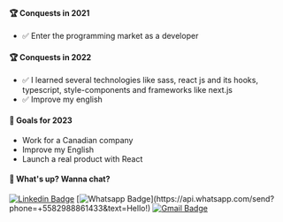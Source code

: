 <!--
**ArchimedesRocha/ArchimedesRocha** is a ✨ _special_ ✨ repository because its `README.md` (this file) appears on your GitHub profile.
-->

#### :trophy: Conquests in 2021
* :white_check_mark: Enter the programming market as a developer

#### :trophy: Conquests in 2022
* :white_check_mark: I learned several technologies like sass, react js and its hooks, typescript, style-components and frameworks like next.js
* :white_check_mark: Improve my english

#### :hocho: Goals for 2023
* Work for a Canadian company
* Improve my English
* Launch a real product with React

#### :speech_balloon: What's up? Wanna chat?
[![Linkedin Badge](https://img.shields.io/badge/-LinkedIn-blue?style=flat-square&logo=Linkedin&logoColor=white&link=https://www.linkedin.com/in/archimedes-rocha-81334827/)](https://www.linkedin.com/in/archimedes-rocha-81334827/)
[![Whatsapp Badge](https://img.shields.io/badge/-Whatsapp-4CA143?style=flat-square&labelColor=4CA143&logo=whatsapp&logoColor=white&link=https://api.whatsapp.com/send?phone=+5582988861433&text=Hello!)](https://api.whatsapp.com/send?phone=+5582988861433&text=Hello!)
[![Gmail Badge](https://img.shields.io/badge/-Gmail-c14438?style=flat-square&logo=Gmail&logoColor=white&link=mailto:dev.archimedesrocha@gmail.com)](mailto:dev.archimedesrocha@gmail.com)
